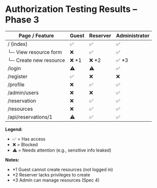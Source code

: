 # Authorization Testing Results – Phase 3

| Page / Feature             | Guest | Reserver | Administrator |
|---------------------------|--------|----------|----------------|
| / (index)                 | ✅     | ✅       | ✅              |
| └─ View resource form     | ❌     | ✅       | ✅              |
| └─ Create new resource    | ❌ *1  | ❌ *2    | ✅ *3           |
| /login                    | ⚠️     | ⚠️       | ✅              |
| /register                 | ✅     | ❌       | ❌              |
| /profile                  | ❌     | ✅       | ✅              |
| /admin/users              | ❌     | ❌       | ✅              |
| /reservation              | ❌     | ✅       | ✅              |
| /resources                | ❌     | ✅       | ✅              |
| /api/reservations/1       | ⚠️     | ✅       | ✅              |

**Legend:**
- ✅ = Has access
- ❌ = Blocked
- ⚠️ = Needs attention (e.g., sensitive info leaked)

**Notes:**
- *1 Guest cannot create resources (not logged in)
- *2 Reserver lacks privileges to create
- *3 Admin can manage resources (Spec 4)

